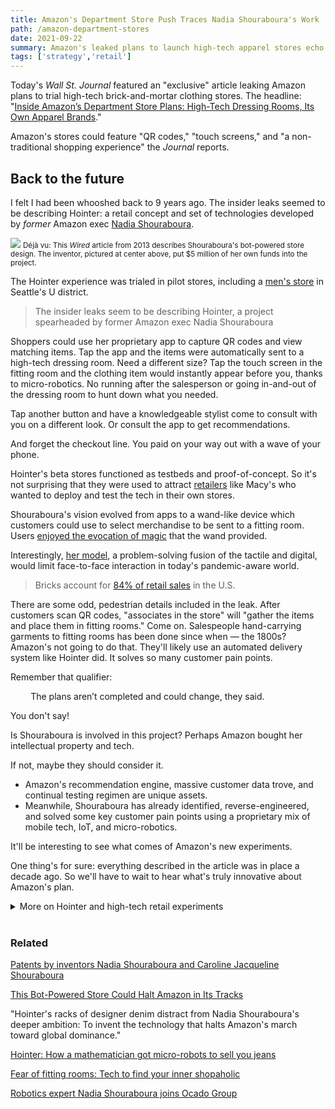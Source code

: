 ```yaml
---
title: Amazon's Department Store Push Traces Nadia Shouraboura's Work
path: /amazon-department-stores
date: 2021-09-22
summary: Amazon's leaked plans to launch high-tech apparel stores echo Nadia Shouraboura's work.
tags: ['strategy','retail']
---
```


Today's <em>Wall St. Journal</em> featured an "exclusive" article leaking Amazon plans to trial high-tech brick-and-mortar clothing stores. The headline: "<a href="https://www.wsj.com/articles/inside-amazons-department-store-plans-high-tech-dressing-rooms-its-own-apparel-brands-11632303002" target="blank">Inside Amazon’s Department Store Plans: High-Tech Dressing Rooms, Its Own Apparel Brands</a>." 

Amazon's stores could feature "QR codes," "touch screens," and "a non-traditional shopping experience" the <em>Journal</em> reports.

## Back to the future 

I felt I had been whooshed back to 9 years ago. The insider leaks seemed to be describing Hointer: a retail concept and set of technologies developed by <em>former</em> Amazon exec <a href="https://www.linkedin.com/in/nadiashouraboura/" target="blank">Nadia Shouraboura</a>. 

<img src="https://res.cloudinary.com/icecloud7/image/upload/f_auto/v1632680916/nadia-shouraboura-amazon-department-stores_rkpynp.png"/>
<small>Déjà vu: This <em>Wired</em> article from 2013 describes Shouraboura's bot-powered store design. The inventor, pictured at center above, put $5 million of her own funds into the project.</small>

The Hointer experience was trialed in pilot stores, including a <a href="https://www.geekwire.com/2012/hointer-robot-jeans-clothing-apparel-store-startup/" target="blank">men's store</a> in Seattle's U district.

> The insider leaks seem to be describing Hointer, a project spearheaded by former Amazon exec Nadia Shouraboura 

Shoppers could use her proprietary app to capture QR codes and view matching items. Tap the app and the items were automatically sent to a high-tech dressing room. Need a different size? Tap the touch screen in the fitting room and the clothing item would instantly appear before you, thanks to micro-robotics. No running after the salesperson or going in-and-out of the dressing room to hunt down what you needed. 

Tap another button and have a knowledgeable stylist come to consult with you on a different look. Or consult the app to get recommendations.

And forget the checkout line. You paid on your way out with a wave of your phone. 

Hointer's beta stores functioned as testbeds and proof-of-concept. So it's not surprising that they were used to attract <a href="https://digital.hbs.edu/platform-rctom/submission/how-macys-and-technology-fit-well-together/" target="blank">retailers</a> like Macy's who wanted to deploy and test the tech in their own stores.

Shouraboura's vision evolved from apps to a wand-like device which customers could use to select merchandise to be sent to a fitting room. Users <a href="https://www.deborahweinswig.com/tick-tock-retailers-its-wake-up-time-a-retail-symposium/" target="blank">enjoyed the evocation of magic</a> that the wand provided.

Interestingly, <a href="https://www.youtube.com/watch?v=O_G8m4FLk6g" target="blank">her model</a>, a problem-solving fusion of the tactile and digital, would limit face-to-face interaction in today's pandemic-aware world.
<br/>

> Bricks account for <a href="https://www.census.gov/retail/mrts/www/data/pdf/ec_current.pdf" target="blank">84% of retail sales</a> in the U.S.

There are some odd, pedestrian details included in the leak. After customers scan QR codes, "associates in the store" will "gather the items and place them in fitting rooms." Come on. Salespeople hand-carrying garments to fitting rooms has been done since when — the 1800s? Amazon's not going to do that. They'll likely use an automated delivery system like Hointer did. It solves so many customer pain points. 

Remember that qualifier:

<div style="padding-left: 2.3em;><p>Robots or other forms of automation could eventually be deployed in the stores, one of the people said.</p></div>

<div style="padding-left: 2.3em;><p>The plans aren’t completed and could change, they said.</p></div>

You don't say!

Is Shouraboura is involved in this project? Perhaps Amazon bought her intellectual property and tech. 

If not, maybe they should consider it. 

* Amazon's recommendation engine, massive customer data trove, and continual testing regimen are unique assets. 
* Meanwhile, Shouraboura has already identified, reverse-engineered, and solved some key customer pain points using a proprietary mix of mobile tech, IoT, and micro-robotics.

It'll be interesting to see what comes of Amazon's new experiments.

One thing's for sure: everything described in the article was in place a decade ago. So we'll have to wait to hear what's truly innovative about Amazon's plan.

<details>
  <summary>More on Hointer and high-tech retail experiments</summary>
<p> The retail chessboard’s about to get more interesting with Amazon’s play. Some questions and observations:</p>

* Hointer customers tried on far more items of clothing, according to Shouraboura, who told the <a href="https://www.smh.com.au/business/companies/hointer-how-a-mathematician-got-microrobots-to-sell-you-jeans-20140722-zvqel.html" target="blank"><em>Sydney Morning Herald</em></a> in 2014: “Normally customers try on three to five – at Hointer on average they try on 12 because it’s very fast.” Half of what they tried on was recommended by the app and, critically, they bought "a lot more" than the average buyer in traditional stores selling similar items.
* The Hointer approach enabled a store to operate in a small footprint with far fewer employees (and lower costs and prices) than otherwise would be possible. 
* How many retailers trialed Hointer’s tech or kept using it? What were their findings? 
* Ditching the QR-reading app — as Shouraboura did with her "magic wand" — definitely has appeal. Why be distracted with having to download an app and keep your potentially large cell or phablet in your hand while interacting with merch, especially clothing, which you'll want to touch with both hands? Old-school push-buttons, hand movements, or voice commands could also be used to select and send apparel to fitting rooms.
* Ironically, Hointer was at one point described as <a href="https://www.wired.com/2013/04/store-of-the-future/" target="blank">conferring a potential competitive advantage over Amazon</a>. 
* Some Amazon employees visited Shouraboura's store and mocked it, <a href="https://www.geekwire.com/2017/women-in-business-law-richard-branson/" target="blank">according to the founder</a>: "When I left Amazon, I opened my own store, and every asshole from Amazon would come in to my store and make fun of me. After a year of that, I decided, ‘This is it. I am going to step up.’ And that’s what kept me going: the assholes.”
* There have been plenty of experiments with AR, VR, and QR codes as well as touchscreens in dressing rooms. A lot of these experiments were nothing more than pointless gimmicks. But there are real successes too. For example, when Rebecca Minkoff launched interactive mirrors, they helped contribute to a <a href="https://www.cnbc.com/2017/09/09/how-rebecca-minkoff-uses-tech-to-drive-triple-digit-sales-growth.html" target="blank">tripling of sales</a>. 
* When omni-channel meets Amazon's customer data, in-store (and on Prime) personalization will acquire new dimensions. Think: 1:1 lookbooks, seamless recommendations that span the physical and digital, and your favorite music automatically streaming in the dressing room. 
* First-party data will likely remain a priority for bricks.
* Amazon is now the <a href="https://www.campaignlive.com/article/amazon-biggest-advertiser-earth-adspend-hits-11bn/1672723" target="blank">world’s biggest advertiser</a>, posing an additional challenge to bricks.</p>
* Meanwhile, some analysts see physical retail as "<a href="https://www.fool.com/investing/2021/08/22/is-amazon-poised-to-conquer-department-store-space/" target="blank">clearly Amazon's weakest point</a>, despite multiple attempts by the e-commerce giant to break into this market."

</details><br/>

### Related

<a href="https://patents.justia.com/inventor/nadia-shouraboura" target="blank">Patents by inventors Nadia Shouraboura and Caroline Jacqueline Shouraboura</a>

<p><a href="https://www.wired.com/2013/04/store-of-the-future/" target="blank">This Bot-Powered Store Could Halt Amazon in Its Tracks</a></p>
"Hointer's racks of designer denim distract from Nadia Shouraboura's deeper ambition: To invent the technology that halts Amazon's march toward global dominance."

<a href="https://www.smh.com.au/business/companies/hointer-how-a-mathematician-got-microrobots-to-sell-you-jeans-20140722-zvqel.html" target="blank">Hointer: How a mathematician got micro-robots to sell you jeans</a>

<a href="https://www.bbc.com/news/business-22342626" target="blank">Fear of fitting rooms: Tech to find your inner shopaholic</a>

<a href="https://retailtechinnovationhub.com/home/2021/8/24/robotics-expert-nadia-shouraboura-joins-ocado-group" target="blank">Robotics expert Nadia Shouraboura joins Ocado Group</a>
